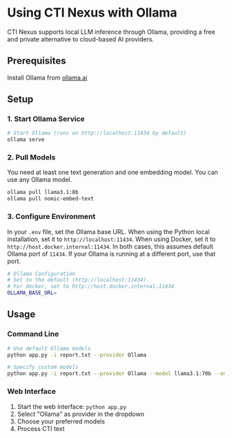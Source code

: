 # Using CTI Nexus with Ollama

CTI Nexus supports local LLM inference through Ollama, providing a free and private alternative to cloud-based AI providers.

## Prerequisites

Install Ollama from [ollama.ai](https://ollama.ai/download)

## Setup

### 1. Start Ollama Service

```bash
# Start Ollama (runs on http://localhost:11434 by default)
ollama serve
```

### 2. Pull Models

You need at least one text generation and one embedding model. You can use any Ollama model.

```bash
ollama pull llama3.1:8b
ollama pull nomic-embed-text
```

### 3. Configure Environment

In your `.env` file, set the Ollama base URL. When using the Python local installation, set it to `http://localhost:11434`. When using Docker, set it to `http://host.docker.internal:11434`. In both cases, this assumes default Ollama port of `11434`. If your Ollama is running at a different port, use that port.

```bash
# Ollama Configuration
# Set to the default (http://localhost:11434).
# For docker, set to http://host.docker.internal:11434
OLLAMA_BASE_URL=
```

## Usage

### Command Line

```bash
# Use default Ollama models
python app.py -i report.txt --provider Ollama

# Specify custom models
python app.py -i report.txt --provider Ollama --model llama3.1:70b --embedding-model nomic-embed-text
```

### Web Interface

1. Start the web interface: `python app.py`
2. Select "Ollama" as provider in the dropdown
3. Choose your preferred models
4. Process CTI text
